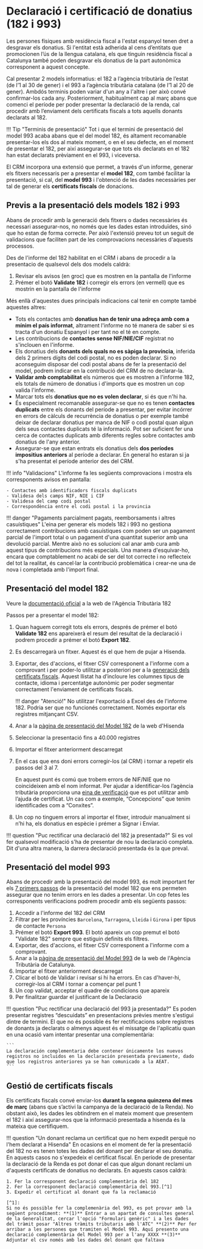 # Declaració i certificació de donatius (182 i 993)

Les persones físiques amb residència fiscal a l'estat espanyol tenen dret a desgravar els donatius. Si l'entitat està adherida al cens d’entitats que promocionen l’ús de la llengua catalana, els que tinguin residència fiscal a Catalunya també poden desgravar els donatius de la part autonòmica corresponent a aquest concepte.

Cal presentar 2 models informatius: el 182 a l’agència tributària de l’estat (de l’1 al 30 de gener) i el 993 a l’agència tributària catalana (de l’1 al 20 de gener). Ambdós terminis poden variar d'un any a l'altre i per això convé confirmar-los cada any. Posteriorment, habitualment cap al març abans que comenci el període per poder presentar la declaració de la renda, cal procedir amb l’enviament dels certificats fiscals a tots aquells donants declarats al 182.

!!! Tip "Terminis de presentació"
    Tot i que el termini de presentació del model 993 acaba abans que el del model 182, és altament recomanable presentar-los els dos al mateix moment, o en el seu defecte, en el moment de presentar el 182, per així assegurar-se que tots els declarats en el 182 han estat declarats prèviament en el 993, i viceversa.

El CRM incorpora una extensió que permet, a través d'un informe, generar els fitxers necessaris per a presentar el **model 182**, com també facilitar la presentació, si cal, del **model 993** i l'obtenció de les dades necessàries per tal de generar els **certificats fiscals** de donacions.

## Previs a la presentació dels models 182 i 993

Abans de procedir amb la generació dels fitxers o dades necessàries és necessari assegurar-nos, no només que les dades estan introduïdes, sinó que ho estan de forma correcte. Per això l'extensió preveu tot un seguit de validacions que faciliten part de les comprovacions necessàries d'aquests processos.

Des de l'informe del 182 habilitat en el CRM i abans de procedir a la presentacio de qualsevol dels dos models caldrà:

1. Revisar els avisos (en groc) que es mostren en la pantalla de l'informe
2. Prémer el botó **Validate 182** i corregir els errors (en vermell) que es mostrin en la pantalla de l'informe

Més enllà d'aquestes dues principals indicacions cal tenir en compte també aquestes altres:

- Tots els contactes amb **donatius han de tenir una adreça amb com a mínim el país informat**, altrament l'informe no té manera de saber si es tracta d'un donatiu Espanyol i per tant no el té en compte.
- Les contribucions de **contactes sense NIF/NIE/CIF** registrat no s'inclouen en l'informe.
- Els donatius dels **donants dels quals no es sàpiga la província**, inferida dels 2 primers dígits del codi postal, no es poden declarar. Si no aconseguim disposar del codi postal abans de fer la presentació del model, podrem indicar en la contribució del CRM de no declarar-la.
- **Validar amb comptabilitat** els números que es mostren a l'informe 182, els totals de número de donatius i d'imports que es mostren un cop valida l'informe.
- Marcar tots els **donatius que no es volen declarar**, si és que n'hi ha.
- És especialment recomanable assegurar-se que no es tenen **contactes duplicats** entre els donants del període a presentar, per evitar incórrer en errors de càlculs de recurrència de donatius o per exemple també deixar de declarar donatius per manca de NIF o codi postal quan algun dels seus contactes duplicats té la informació. Pot ser suficient fer una cerca de contactes duplicats amb diferents regles sobre contactes amb donatius de l'any anterior.
- Assegurar-se que estan entrats els donatius dels **dos períodes impositius anteriors** al període a declarar. En general ho estaran si ja s'ha presentat el període anterior des del CRM.

!!! info "Validacions"
    L'informe fa les següents comprovacions i mostra els corresponents avisos en pantalla:

    - Contactes amb identificadors fiscals duplicats
    - Validesa dels camps NIF, NIE i CIF
    - Validesa del camp codi postal
    - Correspondència entre el codi postal i la provincia

!!! danger "Pagaments parcialment pagats, reemborsaments i altres casuístiques"
    L'eina per generar els models 182 i 993 no gestiona correctament contribucions amb casuístiques com poden ser un pagament parcial de l'import total o un pagament d'una quantitat superior amb una devolució parcial. Mentre això no es solucioni cal anar amb cura amb aquest tipus de contribucions més especials. Una manera d'esquivar-ho, encara que comptablement no acabi de ser del tot correcte i no reflecteix del tot la realitat, és cancel·lar la contribució problemàtica i crear-ne una de nova i completada amb l'import final.

## Presentació del model 182

Veure la [documentació oficial](https://sede.agenciatributaria.gob.es/Sede/ca_es/ayuda/consultas-informaticas/declaraciones-informativas-ayuda-tecnica/modelos-181-189/modelo-182-formulario.html) a la web de l'Agència Tributària 182

Passos per a presentar el model 182:

1. Quan haguem corregit tots els errors, després de prémer el botó **Validate 182** ens apareixerà el resum del resultat de la declaració i podrem procedir a prémer el botó **Export 182**.
2. Es descarregarà un fitxer. Aquest és el que hem de pujar a Hisenda.
3. Exportar, des d'accions, el fitxer CSV corresponent a l'informe com a comprovant i per poder-lo utilitzar a posteriori per a la [generació dels certificats fiscals](#gestio-de-certificats-fiscals). Aquest llistat ha d’incloure les columnes tipus de contacte, idioma i percentatge autonòmic per poder segmentar correctament l'enviament de certificats fiscals.

    !!! danger "Atenció!"
        No utilitzar l'exportació a Excel des de l'informe 182. Podria ser que no funcionés correctament. Només exportar els registres mitjançant CSV.

4. Anar a la [pàgina de presentació del Model 182](https://sede.agenciatributaria.gob.es/Sede/va_es/procedimientoini/GI02.shtml) de la web d'Hisenda
5. Seleccionar la presentació fins a 40.000 registres
6. Importar el fitxer anteriorment descarregat
7. En el cas que ens doni errors corregir-los (al CRM) i tornar a repetir els passos del 3 al 7.

     En aquest punt és comú que trobem errors de NIF/NIE que no coincideixen amb el nom informat. Per ajudar a identificar-los l’agència tributària proporciona una [eina de verificació](https://www1.agenciatributaria.gob.es/wlpl/BUGC-JDIT/Cnec) que es pot utilitzar amb l’ajuda de certificat. Un cas com a exemple, “Concepcions” que tenim identificades com a “Conxites”.

8. Un cop no tinguem errors al importar el fitxer, introduir manualment si n’hi ha, els donatius en espècie i prémer a Signar i Enviar.

!!! question "Puc rectificar una declaració del 182 ja presentada?"
    Si es vol fer qualsevol modificació s'ha de presentar de nou la declaració completa. Dit d'una altra manera, la darrera declaració presentada és la que preval.

## Presentació del model 993

Abans de procedir amb la presentació del model 993, és molt important fer els [7 primers passos](#presentacio-del-model-182) de la presentació del model 182 que ens permeten assegurar que no tenim errors en les dades a presentar. Un cop fetes les corresponents verificacions podrem procedir amb els següents passos:

1. Accedir a l'informe del 182 del CRM
2. Filtrar per les províncies `Barcelona`, `Tarragona`, `Lleida` i `Girona` i per tipus de contacte `Persona`
3. Prémer el botó **Export 993**. El botó apareix un cop premut el botó "Validate 182" sempre que estiguin definits els filtres.
4. Exportar, des d'accions, el fitxer CSV corresponent a l'informe com a comprovant.
5. Anar a la [pàgina de presentació del Model 993](https://atc.gencat.cat/es/tributs/irpf/deduccions-autonomiques-irpf) de la web de l'Agència Tributària de Catalunya.
6. Importar el fitxer anteriorment descarregat
7. Clicar el botó de Validar i revisar si hi ha errors. En cas d'haver-hi, corregir-los al CRM i tornar a començar pel punt 1
8. Un cop validat, acceptar el quadre de condicions que apareix
9. Per finalitzar guardar el justificant de la Declaració

!!! question "Puc rectificar una declaració del 993 ja presentada?"
    Es poden presentar registres “descuidats” en presentacions prèvies mentre s'estigui dintre de termini. El que no és possible és fer rectificacions sobre registres de donants ja declarats o almenys aquest és el missatge de l'aplicatiu quan en una ocasió vam intentar presentar una complementària:

    ```
    La declaración complementaria debe contener únicamente los nuevos registros no incluidos en la declaración presentada previamente, dado que los registros anteriores ya se han comunicado a la AEAT.
    ```

## Gestió de certificats fiscals

Els certificats fiscals convé enviar-los **durant la segona quinzena del mes de març** (abans que s’activi la campanya de la declaració de la Renda). No obstant això, les dades les obtindrem en el mateix moment que presentem el 182 i així assegurar-nos que la informació presentada a hisenda és la mateixa que certifiquem.

!!! question "Un donant reclama un certificat que no hem expedit perquè no l'hem declarat a Hisenda"
    En ocasions en el moment de fer la presentació del 182 no es tenen totes les dades del donant per declarar el seu donatiu. En aquests casos no s'expedeix el certificat fiscal.
    En període de presentar la declaració de la Renda es pot donar el cas que algun donant reclami un d'aquests certificats de donatius no declarats. En aquests casos caldrà:

    1. Fer la corresponent declaració complementària del 182
    2. Fer la corresponent declaració complementària del 993.[^1]
    3. Expedir el certificat al donant que fa la reclamació
    
    [^1]:
    Si no és possible fer la complemenària del 993, es pot provar amb la següent procediment: **(1)** Entrar a un apartat de consultes general de la Generalitat, cercar l'opció "Formulari genèric" i a les dades del tràmit posar "Altres tràmits tributaris amb l'ATC" **(2)** Per fer arribar a les persones que tramiten el Model 993. Aquí presento una declaració complementària del Model 993 per a l'any XXXX **(3)** Adjuntar el csv només amb les dades del donant que faltava
